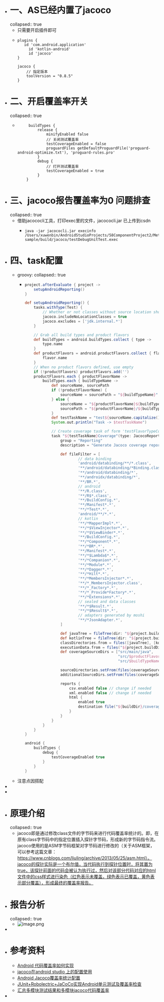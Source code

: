 - # 一、AS已经内置了jacoco
  collapsed:: true
	- 只需要开启插件即可
	- ```
	  plugins {
	  	 id 'com.android.application'
	       id 'kotlin-android'
	       id 'jacoco'
	  }
	  
	  jacoco {
	      // 指定版本
	      toolVersion = "0.8.5"
	  }
	  ```
- # 二、开启覆盖率开关
  collapsed:: true
	- ```
	       buildTypes {
	           release {
	               minifyEnabled false
	               // 关闭测试覆盖率
	               testCoverageEnabled = false 
	               proguardFiles getDefaultProguardFile('proguard-android-optimize.txt'), 'proguard-rules.pro'
	           }
	           debug {
	               // 打开测试覆盖率
	               testCoverageEnabled = true
	           }
	      }
	  
	  ```
- # 三、jacoco报告覆盖率为0 问题排查
  collapsed:: true
	- 借助jacococli工具，打印exec里的文件，jacococli.jar 已上传到csdn
		- ```
		  java -jar jacococli.jar execinfo /Users/xuwenbin/AndroidStudioProjects/58ComponentProject2/MetaXUtils/demo-sample/build/jacoco/testDebugUnitTest.exec 
		  ```
- # 四、task配置
	- groovy:
	  collapsed:: true
		- ```groovy
		  project.afterEvaluate { project ->
		      setupAndroidReporting()
		  }
		  
		  def setupAndroidReporting() {
		      tasks.withType(Test) {
		          // Whether or not classes without source location should be instrumented
		          jacoco.includeNoLocationClasses = true
		          jacoco.excludes = ['jdk.internal.*']
		      }
		  
		      // Grab all build types and product flavors
		      def buildTypes = android.buildTypes.collect { type ->
		          type.name
		      }
		      def productFlavors = android.productFlavors.collect { flavor ->
		          flavor.name
		      }
		      // When no product flavors defined, use empty
		      if (!productFlavors) productFlavors.add('')
		      productFlavors.each { productFlavorName ->
		          buildTypes.each { buildTypeName ->
		              def sourceName, sourcePath
		              if (!productFlavorName) {
		                  sourceName = sourcePath = "${buildTypeName}"
		              } else {
		                  sourceName = "${productFlavorName}${buildTypeName.capitalize()}"
		                  sourcePath = "${productFlavorName}/${buildTypeName}"
		              }
		              def testTaskName = "test${sourceName.capitalize()}UnitTest"
		              System.out.println("Task -> $testTaskName")
		  
		              // Create coverage task of form 'testFlavorTypeCoverage' depending on 'testFlavorTypeUnitTest'
		              task "${testTaskName}Coverage"(type: JacocoReport, dependsOn: "$testTaskName") {
		                  group = "Reporting"
		                  description = "Generate Jacoco coverage reports on the ${sourceName.capitalize()} build."
		  
		                  def fileFilter = [
		                          // data binding
		                          'android/databinding/**/*.class',
		                          '**/android/databinding/*Binding.class',
		                          '**/android/databinding/*',
		                          '**/androidx/databinding/*',
		                          '**/BR.*',
		                          // android
		                          '**/R.class',
		                          '**/R$*.class',
		                          '**/BuildConfig.*',
		                          '**/Manifest*.*',
		                          '**/*Test*.*',
		                          'android/**/*.*',
		                          // kotlin
		                          '**/*MapperImpl*.*',
		                          '**/*$ViewInjector*.*',
		                          '**/*$ViewBinder*.*',
		                          '**/BuildConfig.*',
		                          '**/*Component*.*',
		                          '**/*BR*.*',
		                          '**/Manifest*.*',
		                          '**/*$Lambda$*.*',
		                          '**/*Companion*.*',
		                          '**/*Module*.*',
		                          '**/*Dagger*.*',
		                          '**/*Hilt*.*',
		                          '**/*MembersInjector*.*',
		                          '**/*_MembersInjector.class',
		                          '**/*_Factory*.*',
		                          '**/*_Provide*Factory*.*',
		                          '**/*Extensions*.*',
		                          // sealed and data classes
		                          '**/*$Result.*',
		                          '**/*$Result$*.*',
		                          // adapters generated by moshi
		                          '**/*JsonAdapter.*',
		                  ]
		  
		                  def javaTree = fileTree(dir: "${project.buildDir}/intermediates/javac/$sourceName/classes", excludes: fileFilter)
		                  def kotlinTree = fileTree(dir: "${project.buildDir}/tmp/kotlin-classes/$sourceName", excludes: fileFilter)
		                  classDirectories.from = files([javaTree], [kotlinTree])
		                  executionData.from = files("${project.buildDir}/jacoco/${testTaskName}.exec")
		                  def coverageSourceDirs = ["src/main/java",
		                                            "src/$productFlavorName/java",
		                                            "src/$buildTypeName/java"]
		  
		                  sourceDirectories.setFrom(files(coverageSourceDirs))
		                  additionalSourceDirs.setFrom(files(coverageSourceDirs))
		  
		                  reports {
		                      csv.enabled false // change if needed
		                      xml.enabled false // change if needed
		                      html {
		                          enabled true
		                          destination file("${buildDir}/coverage-report")
		                      }
		                  }
		              }
		          }
		      }
		  }
		  
		  android {
		      buildTypes {
		          debug {
		              testCoverageEnabled true
		          }
		      }
		  }
		  ```
	- 注意点因搭配
-
-
- # 原理介绍
  collapsed:: true
	- jacoco即是通过修改class文件的字节码来进行代码覆盖率统计的。即，在原有class字节码中的指定位置插入探针字节码，形成新的字节码指令流。jacoco使用的是ASM字节码框架对字节码进行修改的（关于ASM框架，可以参考这篇文章：https://www.cnblogs.com/liuling/archive/2013/05/25/asm.html）。jacoco的探针实际是一个布尔值，当代码执行到探针位置时，将其置为true，该探针前面的代码会被认为执行过，然后对该部分代码对应的html文件中的css样式进行染色（红色表示未覆盖，绿色表示已覆盖，黄色表示部分覆盖），形成最终的覆盖率报告。
- # 报告分析
  collapsed:: true
	- ![image.png](../assets/image_1672046620315_0.png)
-
- # 参考资料
	- [Android 代码覆盖率如何实现]([125049195](https://blog.csdn.net/m0_71524094/article/details/125049195))
	- [jacoco在android studio 上的配置使用](https://blog.csdn.net/u010663321/article/details/121761825)
	- [Android Jacoco覆盖率统计配置](https://github.com/hanlyjiang/AndroidTestSample/blob/main/docs/Jacoco%E8%A6%86%E7%9B%96%E7%8E%87%E7%BB%9F%E8%AE%A1%E6%96%B9%E6%A1%88.md)
	- [JUnit+Robolectric+JaCoCo实现Android单元测试及覆盖率检查](https://blog.csdn.net/yugong2009/article/details/80462094)
	- [汇总多模块测试结果和多模块jacoco代码覆盖率](https://www.cnblogs.com/xy-ouyang/p/16098978.html)
-